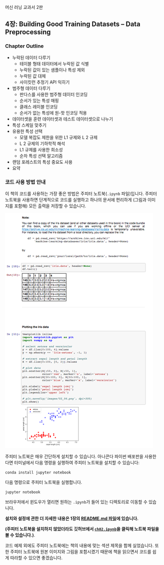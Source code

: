 머신 러닝 교과서 2판

##  4장: Building Good Training Datasets – Data Preprocessing

### Chapter Outline

- 누락된 데이터 다루기
  - 테이블 형태 데이터에서 누락된 값 식별
  - 누락된 값이 있는 샘플이나 특성 제외
  - 누락된 값 대체
  - 사이킷런 추정기 API 익히기
- 범주형 데이터 다루기
  - 판다스를 사용한 범주형 데이터 인코딩
  - 순서가 있는 특성 매핑
  - 클래스 레이블 인코딩
  - 순서가 없는 특성에 원-핫 인코딩 적용
- 데이터셋을 훈련 데이터셋과 테스트 데이터셋으로 나누기
- 특성 스케일 맞추기
- 유용한 특성 선택
  - 모델 복잡도 제한을 위한 L1 규제와 L 2 규제
  - L 2 규제의 기하학적 해석
  - L1 규제를 사용한 희소성
  - 순차 특성 선택 알고리즘
- 랜덤 포레스트의 특성 중요도 사용
- 요약

### 코드 사용 방법 안내

이 책의 코드를 사용하는 가장 좋은 방법은 주피터 노트북(`.ipynb` 파일)입니다. 주피터 노트북을 사용하면 단계적으로 코드를 실행하고 하나의 문서에 편리하게 (그림과 이미지를 포함해) 모든 출력을 저장할 수 있습니다.

![](../ch02/images/jupyter-example-1.png)

주피터 노트북은 매우 간단하게 설치할 수 있습니다. 아나콘다 파이썬 배포판을 사용한다면 터미널에서 다음 명령을 실행하여 주피터 노트북을 설치할 수 있습니다:

    conda install jupyter notebook

다음 명령으로 주피터 노트북을 실행합니다.

    jupyter notebook

브라우저에서 윈도우가 열리면 원하는 `.ipynb`가 들어 있는 디렉토리로 이동할 수 있습니다.

**설치와 설정에 관한 더 자세한 내용은 1장의 [README.md 파일](../ch01/README.md)에 있습니다.**

**(주피터 노트북을 설치하지 않았더라도 깃허브에서 [`ch02.ipynb`](https://github.com/rickiepark/python-machine-learning-book-3rd-edition/blob/master/ch02/ch02.ipynb)을 클릭해 노트북 파일을 볼 수 있습니다.)**.

코드 예제 외에도 주피터 노트북에는 책의 내용에 맞는 섹션 제목을 함께 실었습니다. 또한 주피터 노트북에 원본 이미지와 그림을 포함시켰기 때문에 책을 읽으면서 코드를 쉽게 따라할 수 있으면 좋겠습니다.